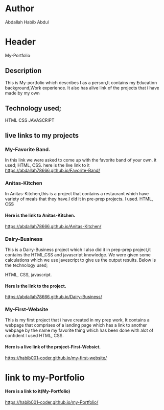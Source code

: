 # Author
Abdallah Habib Abdul

# Header
My-Portfolio
## Description
This is My-portfolio which describes I as a person,It contains my Education background,Work experience.
It also has alive link of the projects that i have made by my own
## Technology used;
HTML
CSS
JAVASCRIPT
## live links to my projects
### My-Favorite Band.
In this link we were asked to come up with the favorite band of your own.
it used;
HTML,
CSS.
here is the live link to it https://abdallah78666.github.io/Favorite-Band/
### Anitas-Kitchen
In Anitas-Kitchen,this is a project that contains a restaurant which have variety of meals that they have.I did it in pre-prep projects.
I used.
HTML,
CSS
#### Here is the link to Anitas-Kitchen.
https://abdallah78666.github.io/Anitas-Kitchen/
### Dairy-Business
This is a Dairy-Business project which I also did it in prep-prep project,it contains the HTML,CSS and javascript knowledge.
We were given some calculations which we use javescript to give us the output results.
Below is the technology used;</p>
HTML,
CSS,
javascript.
#### Here is the link to the project.
https://abdallah78666.github.io/Dairy-Business/
### My-First-Website
This is my first project that i have created in my prep work,
It contains a webpage that comprises of a landing page which has a link to another webpage by the name my favorite thing which has been done with alot of confident
I used
HTML,
CSS.
#### Here is a live link of the project-First-Websict.
https://habib001-coder.github.io/my-first-website/
# link to my-Portfolio
#### Here is a link to it(My-Portfolio)
https://habib001-coder.github.io/my-Portfolio/

